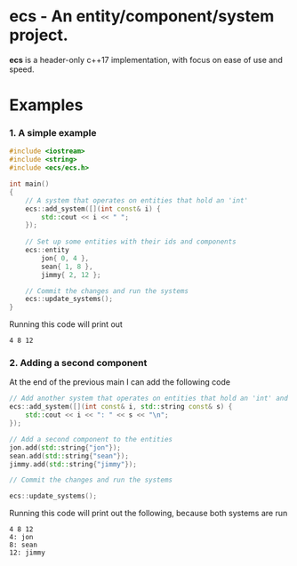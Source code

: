 # ecs - An entity/component/system project.
**ecs** is a header-only c++17 implementation, with focus on ease of use and speed.

# Examples
### 1. A simple example
```cpp
#include <iostream>
#include <string>
#include <ecs/ecs.h>

int main()
{
	// A system that operates on entities that hold an 'int'
	ecs::add_system([](int const& i) {
	    std::cout << i << " ";
	});
	
	// Set up some entities with their ids and components
	ecs::entity
		jon{ 0, 4 },
		sean{ 1, 8 },
		jimmy{ 2, 12 };

	// Commit the changes and run the systems
	ecs::update_systems();
}
```
Running this code will print out
```
4 8 12
```

### 2. Adding a second component
At the end of the previous main I can add the following code
```cpp
// Add another system that operates on entities that hold an 'int' and 'std::string' (order is irrelevant)
ecs::add_system([](int const& i, std::string const& s) {
    std::cout << i << ": " << s << "\n";
});

// Add a second component to the entities
jon.add(std::string{"jon"});
sean.add(std::string{"sean"});
jimmy.add(std::string{"jimmy"});

// Commit the changes and run the systems

ecs::update_systems();
```
Running this code will print out the following, because both systems are run
```
4 8 12
4: jon
8: sean
12: jimmy
```
